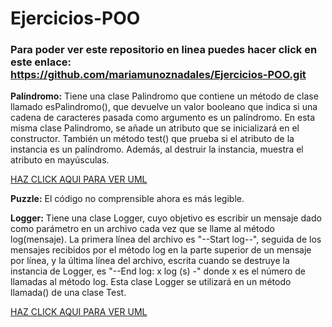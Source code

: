 # Ejercicios-POO

### Para poder ver este repositorio en linea puedes hacer click en este enlace: https://github.com/mariamunoznadales/Ejercicios-POO.git

**Palíndromo:** Tiene una clase Palindromo que contiene un método de clase llamado esPalindromo(), que devuelve un valor booleano que indica si una cadena de caracteres pasada como argumento es un palíndromo. En esta misma clase Palindromo, se añade un atributo que se inicializará en el constructor. También un método test() que prueba si el atributo de la instancia es un palíndromo. Además, al destruir la instancia, muestra el atributo en mayúsculas.

[HAZ CLICK AQUI PARA VER UML](https://viewer.diagrams.net/?tags=%7B%7D&highlight=0000ff&edit=_blank&layers=1&nav=1&title=Palindromo.drawio#RxZZdc6IwFIZ%2FDTPthTsCatvLoq39sDvd2m1750SIkDXksCHWj1%2B%2FJxBAilW7Mzt745g3Jwk573MOWG4%2FXg0lSaIHCCi3nHawstyB5TgXzjn%2BamGdC127nQuhZEEu2ZUwZhtqxCJswQKa1gIVAFcsqYs%2BCEF9VdOIlLCsh82A109NSEgbwtgnvKm%2BskBFuXrunFX6DWVhVJxs9y7ymZgUweYmaUQCWG5J7pXl9iWAyv%2FFqz7lOndFXl5v1698NO8N736kv8lP7%2F75%2B0sr3%2Bz6K0vKK0gq1F9vvZnPrm9eOr%2FeksfrH8v28HJ61zJL2u%2BEL0y%2BHglnIpAQg7m1WhepTJcs5kTgyJuBUGMzg4nwcFEo8L%2BPT0glCu9UKoYuXJoJBQmqfsR4MCJrWOh7pIr482LkRSDZBrclHKdsFHBaKgOU06tFjPVKlNuoSppizGORHLuURiRVJsYHzkmSsmn2wDokJjJkwgOlIC42goUIaGBGpdvZQEmYl%2Fzo9UdaYqzT2aCrLSCNRUMKMVVyjSFmtqTNlJtdjJcVvHbPaNE2uIVITMGE5d7lcU9YYESEmITqPPfDeZ0jz0NHascRjsYLoqin05huo4h%2Ftq5aSRmgu2F92EjXmd%2BupoOnlyt2L6nzZpfJrGBt6cZBAiqI5V5msMoGtZj4DC8VF2AdhDVmQaCX5yCRnBrNQQJMqOzCXc%2FqDvReCwVpzqhdgtIHDrjvQEBeLIzzD9InWNSJ%2Brxim%2Fis664ccs%2FdA0vNtj0e7Xy8TsOjhiHYX2jdkGZ5FRZxOlP7DEoT4jMRPuvuMmjZlTLKFg7cSnkyt3ezUldEbfnKyZTyRzRSMdD7yzx2h98JSNUHgU9MWOYTxS6zpLrT7OgJe3vu4Z5QvHKPNbXzj0zt7jAVb9ueTJhgajI5%2BVCDp5bm0LXbWVJ0JE2r98rhaIX5PNmWJxP8KsFzTj%2Br7gO85G%2BfOhqdJhpaAlw741nnj5AyKnbgUsfCQyv67W9dDYjTx7Fdjf8bMxdHtvGzrzcCHFYfPXlvr74c3as%2F)

**Puzzle:** El código no comprensible ahora es más legible.

**Logger:** Tiene una clase Logger, cuyo objetivo es escribir un mensaje dado como parámetro en un archivo cada vez que se llame al método log(mensaje). La primera línea del archivo es "--Start log--", seguida de los mensajes recibidos por el método log en la parte superior de un mensaje por línea, y la última línea del archivo, escrita cuando se destruye la instancia de Logger, es "--End log: x log (s) -" donde x es el número de llamadas al método log. Esta clase Logger se utilizará en un método llamada() de una clase Test.

[HAZ CLICK AQUI PARA VER UML](https://viewer.diagrams.net/?tags=%7B%7D&highlight=0000ff&edit=_blank&layers=1&nav=1&title=Diagrama%20sin%20t%C3%ADtulo.drawio#R7Vtbc9o6EP41zCQPzvgChPMI5NJLTqctaXveGIFlo0aWXFkOkF9%2FVpZsfE1I25xOezxDQN5d3XY%2FaXclZ%2BDNo921QPHmb%2B5jOnBtfzfwLgau%2B5c7gW9F2GvCyLE1IRTE1yTnQFiQB2yIuVhKfJxUBCXnVJK4SlxzxvBaVmhICL6tigWcVnuNUYgbhMUa0Sb1C%2FHlRlMn7vmB%2FgqTcJP37Iz%2F0pwI5cJmJskG%2BXxbInmXA28uOJe6FO3mmCrd5Xr58nr%2Fhd7cja%2FffEi%2BoU%2Bzt7fvPlu6savnVCmmIDCT3930w11w9erz8Os%2F8furD1v7erp6Y5kq9j2iqdHXDQ9DLMyM5T5XY7IlEUUMnmYBZ3JhOKCEGaIkZFBew%2Bigpje7x0ISsMDUMCSPgbreEOrfoD1P1RwSidZ3%2BdNswwV5gGYRBZYDBGALacDkjisSC1UTyDZQBU5A5n2uGKcg3aBEGpk1pxTFCVllA1YiERIhYTMuJY%2FyhnjKfOybp8LS2YMU%2FK7Ajqp%2FpDmM2ZQ28K4ERmOea8wjLMUeRAy3QJpZak7%2BvD0A1xkb2qYE2qIiMoslLNouuvsIiwuxEJRw6M%2Br9Tc8tr9xtTtEwfAMSTxTakzKMIRCaaoHUgbOZwDVaQDVUrsBoZihCCjTDK5N3ILqZQmjFAeyE6FJjNaEhTeZzMXwQPlopq5IHOoGNEPHhvg%2BZhl6JJJIA0xBJuaEyUw3oxl8QINz%2B2w0GMGA5vDsHJ7ho8SFnHMGw0ckQxQG9G6xQnAL1h5dx09jbV814XNNXUZWxcbPNajbalDKw%2BUaQCT%2FXIs%2BstVsZERN8aXsPnJ%2Fsd29zoWsTZ6Vepv%2FTJufT36xzYcNmzcsTEkWWxhtOK1%2B9wnzR2BI1Vxu71sFhwvLaWDCa2LCa7E%2FRStM3%2FOESMJV%2B0LL1nDxqzZwxx4eZ9XJCxl11GJUmK29XBJG5HJ50nDOpwOFMM%2FRWC8VZ3rnh%2B%2BTCCdJFtEfU2e5hGRluVT1qnJ%2F2PbxYhhyjvQGjv1SKHLOGzC6VZM%2BMv%2Bw%2B%2Fzj5%2BUfo9zKz84%2FnEc8R3f%2BMRr9RvnHpCteVdlytlt1ZM7%2Fk82nWMi%2FUQrSjEX7uOSHzXpshvFSHsVtizYrgclpv0aPNeb4O3fkn2fNrjATnGqEfNQRM%2Fb2Pc6%2Bk%2F9wD555kdifv03Pp9OtEwyD%2Be3lqOUYCAJ5quac0ooNx99SddA%2BW3Hh5x7XjndKhlPowrVFuDpx1bk%2BjMQuF04zDdorvrMgNgNL6tq6JQvImm9ZcmsZojG5tTMddUvsmxJgQZZQCEfaqh%2BYLTUzCOEmPbnD27bGMnpLO4m6%2F8grOA3GvsmIEcvla9R9k0rYemM9cBW91ljJWkC4ayUMxRYgmawlg8WpxWLBdyQicl%2BSDwXyCYDaCgSPrLhwarVmC7F7go6QkrxbCKxHmIrz6yOnKNlg33rAgjeYLI0wTMYKSJgK3Mk2mOiuLtC6dVBCIYmwBMt2Fg8C4FlmlebQbxeCfIOb9QEJcRAEdbmSACwZdKIuvOYT9eWMwXfOz0anHU3neYmGm%2F7L8JzvTNVax4s%2FV1LPQeVLT9dY0VQ0tLrKgqYDNkusNWR5IkvfmvDaJ%2FpiscbZpLiydEsswtRm3EQbkqlok09wTFCD6gseV5RUngqkoxm%2FfaIFt3vGhUzn1AuJbh0UIo8oo5Dp0ErB52ohyebOUwh06u8gUVckJQkgWPmT2uagokKidoSaFImKoKIiotN3s4WeuSMcFa6oWJUx8v1iJyioPkliisy0AooNWZUsnwhc2hwA4GnENL%2B6YE9cb2xcW6lglqw6G7ECFBFqelkM5t5gNt5AFpOJpgR0xxJQjyCBJiX7ROLISol%2BtFAcw%2Bw1VZPA%2B6JIxUbGBy9wyFUe%2F%2Bl1naPlP%2FIVl1yXP61SJlNdniMmYXmqqKCt2XdZJXsB42tvtz7yutQrTO%2BxCumA9w5DQNHaylQoU7Y2MFVTVwPNNO7alxH%2FStpbeUwn311vsY9WnB5X0Wjr8aEeQJFkh1kZZsc5HlVYbJmgWMfOSJitc7shEKIoh4Zz742trUCxiaVgmYXZoVXNnZx4nh7u4VdDc1xMZhya3yzMo2TQh3l9mNeHeX2Y14d5fZj3w2FeOTqrh2OWPvjJWGfeuYrcmnHZinJ1v5O1RZiVn4IoljsxDXY5s7j3Zb0v631Z78t6X9b7spfxZV2uZyXqlIF7FbfQVMLVIKrD9pzYfndSugF98oWL4sYzexmi80pE3XqgVHKdmpYuV3VO610wrl%2F4IJTWSB33HMe%2BFdH5CsTQHlVeSRiOR40Lkvyt6fL9SH5n8oz7EXg8%2FO%2BAfk3h8A8Y3uW%2F)
